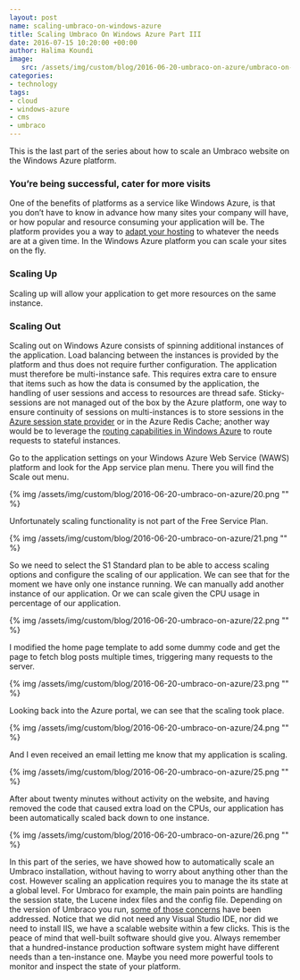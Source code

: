 ```yaml
---
layout: post
name: scaling-umbraco-on-windows-azure 
title: Scaling Umbraco On Windows Azure Part III
date: 2016-07-15 10:20:00 +00:00
author: Halima Koundi
image:
   src: /assets/img/custom/blog/2016-06-20-umbraco-on-azure/umbraco-on-azure.jpg
categories:
- technology
tags:
- cloud 
- windows-azure 
- cms
- umbraco
---
```


This is the last part of the series about how to scale an Umbraco website on the Windows Azure platform.


### You’re being successful, cater for more visits

One of the benefits of platforms as a service like Windows Azure, is that you don’t have to know in advance how many sites your company will have, or how popular and resource consuming your application will be. 
The platform provides you a way to [adapt your hosting](https://azure.microsoft.com/en-gb/blog/scaling-up-and-scaling-out-in-windows-azure-web-sites/) to whatever the needs are at a given time. 
In the Windows Azure platform you can scale your sites on the fly.

### Scaling Up

Scaling up will allow your application to get more resources on the same instance.

### Scaling Out
	
Scaling out on Windows Azure consists of spinning additional instances of the application. 
Load balancing between the instances is provided by the platform and thus does not require further configuration. 
The application must therefore be multi-instance safe. This requires extra care to ensure that items such as how the data is consumed by the application, the handling of user sessions and access to resources are thread safe. 
Sticky-sessions are not managed out of the box by the Azure platform, one way to ensure continuity of sessions on multi-instances is to store sessions in the [Azure session state provider](https://msdn.microsoft.com/library/azure/gg185668.aspx) or in the Azure Redis Cache; another way would be to leverage the [routing capabilities in Windows Azure](https://channel9.msdn.com/shows/Cloud+Cover/Cloud-Cover-Episode-24-Routing-in-Windows-Azure/) to route requests to stateful instances.

Go to the application settings on your Windows Azure Web Service (WAWS) platform and look for the App service plan menu. There you will find the Scale out menu.

{% img /assets/img/custom/blog/2016-06-20-umbraco-on-azure/20.png "" %}

Unfortunately scaling functionality is not part of the Free Service Plan.

{% img /assets/img/custom/blog/2016-06-20-umbraco-on-azure/21.png "" %}

So we need to select the S1 Standard plan to be able to access scaling options and configure the scaling of our application. We can see that for the moment we have only one instance running.
We can manually add another instance of our application. Or we can scale given the CPU usage in percentage of our application.

{% img /assets/img/custom/blog/2016-06-20-umbraco-on-azure/22.png "" %}

I modified the home page template to add some dummy code and get the page to fetch blog posts multiple times, triggering many requests to the server.

{% img /assets/img/custom/blog/2016-06-20-umbraco-on-azure/23.png "" %}

Looking back into the Azure portal, we can see that the scaling took place.

{% img /assets/img/custom/blog/2016-06-20-umbraco-on-azure/24.png "" %}

And I even received an email letting me know that my application is scaling.

{% img /assets/img/custom/blog/2016-06-20-umbraco-on-azure/25.png "" %}

After about twenty minutes without activity on the website, and having removed the code that caused extra load on the CPUs, our application has been automatically scaled back down to one instance.

{% img /assets/img/custom/blog/2016-06-20-umbraco-on-azure/26.png "" %}

In this part of the series, we have showed how to automatically scale an Umbraco installation, without having to worry about anything other than the cost.
However scaling an application requires you to manage the its state at a global level. 
For Umbraco for example, the main pain points are handling the session state, the Lucene index files and the config file. 
Depending on the version of Umbraco you run, [some of those concerns](http://blog.orbitone.com/post/Does-Umbraco-really-loves-Windows-Azure) have been addressed.
Notice that we did not need any Visual Studio IDE, nor did we need to install IIS, we have a scalable website within a few clicks.
This is the peace of mind that well-built software should give you.
Always remember that a hundred-instance production software system might have different needs than a ten-instance one.
Maybe you need more powerful tools to monitor and inspect the state of your platform.




